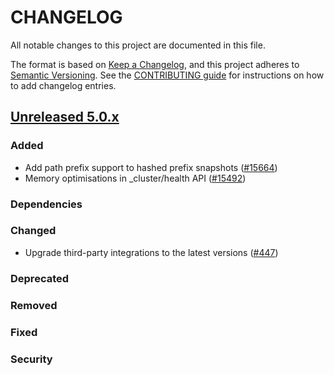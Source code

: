 # CHANGELOG
All notable changes to this project are documented in this file.

The format is based on [Keep a Changelog](https://keepachangelog.com/en/1.0.0/), and this project adheres to [Semantic Versioning](https://semver.org/spec/v2.0.0.html). See the [CONTRIBUTING guide](./CONTRIBUTING.md#Changelog) for instructions on how to add changelog entries.

## [Unreleased 5.0.x]
### Added
- Add path prefix support to hashed prefix snapshots ([#15664](https://github.com/opensearch-project/OpenSearch/pull/15664))
- Memory optimisations in _cluster/health API ([#15492](https://github.com/opensearch-project/OpenSearch/pull/15492))

### Dependencies

### Changed
- Upgrade third-party integrations to the latest versions ([#447](https://github.com/wazuh/wazuh-indexer/pull/447))


### Deprecated

### Removed

### Fixed

### Security

[Unreleased 5.0.x]: https://github.com/wazuh/wazuh-indexer/compare/4.10.2...master
